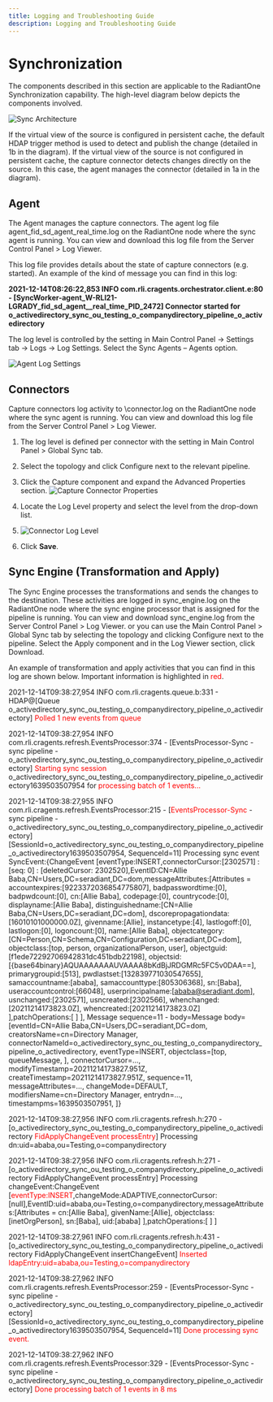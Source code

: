 ```yaml
---
title: Logging and Troubleshooting Guide
description: Logging and Troubleshooting Guide
---
```


# Synchronization

The components described in this section are applicable to the RadiantOne Synchronization capability. The high-level diagram below depicts the components involved. 

![Sync Architecture](Media/Image5.1.jpg)


If the virtual view of the source is configured in persistent cache, the default HDAP trigger method is used to detect and publish the change (detailed in 1b in the diagram). If the virtual view of the source is not configured in persistent cache, the capture connector detects changes directly on the source. In this case, the agent manages the connector (detailed in 1a in the diagram).

## Agent

The Agent manages the capture connectors. The agent log file agent_fid_sd_agent_real_time.log on the RadiantOne node where the sync agent is running. You can view and download this log file from the Server Control Panel > Log Viewer.

This log file provides details about the state of capture connectors (e.g. started). An example of the kind of message you can find in this log:

**2021-12-14T08:26:22,853 INFO  com.rli.cragents.orchestrator.client.e:80 - [SyncWorker-agent_W-RLI21-LGRADY_fid_sd_agent__real_time_PID_2472] Connector started for o_activedirectory_sync_ou_testing_o_companydirectory_pipeline_o_activedirectory**

The log level is controlled by the setting in Main Control Panel -> Settings tab -> Logs -> Log Settings. Select the Sync Agents – Agents option.

![Agent Log Settings](Media/Image5.3.jpg)
 

## Connectors

Capture connectors log activity to <piplelineId>\connector.log on the RadiantOne node where the sync agent is running. You can view and download this log file from the Server Control Panel > Log Viewer.
 
1.	The log level is defined per connector with the setting in Main Control Panel > Global Sync tab. 

1.	Select the topology and click Configure next to the relevant pipeline. 

1.	Click the Capture component and expand the Advanced Properties section.
	![Capture Connector Properties](Media/Image5.5.jpg)
 

1.	Locate the Log Level property and select the level from the drop-down list.
1.	![Connector Log Level](Media/Image5.6.jpg)
 
1.	Click **Save**.

## Sync Engine (Transformation and Apply)

The Sync Engine processes the transformations and sends the changes to the destination. These activities are logged in sync_engine.log on the RadiantOne node where the sync engine processor that is assigned for the pipeline is running. You can view and download sync_engine.log from the Server Control Panel > Log Viewer.  or you can use the Main Control Panel > Global Sync tab by selecting the topology and clicking Configure next to the pipeline. Select the Apply component and in the Log Viewer section, click Download.

An example of transformation and apply activities that you can find in this log are shown below. Important information is highlighted in <span style="color:red">red</span>.


2021-12-14T09:38:27,954 INFO  com.rli.cragents.queue.b:331 - HDAP@[Queue o_activedirectory_sync_ou_testing_o_companydirectory_pipeline_o_activedirectory] <span style="color:red">Polled 1 new events from queue</span>

2021-12-14T09:38:27,954 INFO  com.rli.cragents.refresh.EventsProcessor:374 - [EventsProcessor-Sync - sync pipeline - o_activedirectory_sync_ou_testing_o_companydirectory_pipeline_o_activedirectory] <span style="color:red">Starting sync session </span> o_activedirectory_sync_ou_testing_o_companydirectory_pipeline_o_activedirectory1639503507954 for <span style="color:red">processing batch of 1 events...

2021-12-14T09:38:27,955 INFO  com.rli.cragents.refresh.EventsProcessor:215 - [<span style="color:red">EventsProcessor-Sync </span> - sync pipeline - o_activedirectory_sync_ou_testing_o_companydirectory_pipeline_o_activedirectory] [SessionId=o_activedirectory_sync_ou_testing_o_companydirectory_pipeline_o_activedirectory1639503507954, SequenceId=11] Processing sync event SyncEvent:{ChangeEvent [eventType:INSERT,connectorCursor:[2302571] : [seq: 0] : [deletedCursor: 2302520],EventID:CN=Allie Baba,CN=Users,DC=seradiant,DC=dom,messageAttributes:[Attributes = accountexpires:[9223372036854775807], badpasswordtime:[0], badpwdcount:[0], cn:[Allie Baba], codepage:[0], countrycode:[0], displayname:[Allie Baba], distinguishedname:[CN=Allie Baba,CN=Users,DC=seradiant,DC=dom], dscorepropagationdata:[16010101000000.0Z], givenname:[Allie], instancetype:[4], lastlogoff:[0], lastlogon:[0], logoncount:[0], name:[Allie Baba], objectcategory:[CN=Person,CN=Schema,CN=Configuration,DC=seradiant,DC=dom], objectclass:[top, person, organizationalPerson, user], objectguid:[f1ede72292706942831dc451bdb22198], objectsid:[{base64binary}AQUAAAAAAAUVAAAA8bKdBjJRDGMRc5FC5v0DAA==], primarygroupid:[513], pwdlastset:[132839771030547655], samaccountname:[ababa], samaccounttype:[805306368], sn:[Baba], useraccountcontrol:[66048], userprincipalname:[ababa@seradiant.dom], usnchanged:[2302571], usncreated:[2302566], whenchanged:[20211214173823.0Z], whencreated:[20211214173823.0Z] ],patchOperations:[ ] ], Message sequence=11 - body=Message body=[eventId=CN=Allie Baba,CN=Users,DC=seradiant,DC=dom, creatorsName=cn=Directory Manager, connectorNameId=o_activedirectory_sync_ou_testing_o_companydirectory_pipeline_o_activedirectory, eventType=INSERT, objectclass=[top, queueMessage, ], connectorCursor=..., modifyTimestamp=20211214173827.951Z, createTimestamp=20211214173827.951Z, sequence=11, messageAttributes=..., changeMode=DEFAULT, modifiersName=cn=Directory Manager, entrydn=..., timestampms=1639503507951, ]}

2021-12-14T09:38:27,956 INFO  com.rli.cragents.refresh.h:270 - [o_activedirectory_sync_ou_testing_o_companydirectory_pipeline_o_activedirectory <span style="color:red">FidApplyChangeEvent processEntry</span>] Processing dn:uid=ababa,ou=Testing,o=companydirectory

2021-12-14T09:38:27,956 INFO  com.rli.cragents.refresh.h:271 - [o_activedirectory_sync_ou_testing_o_companydirectory_pipeline_o_activedirectory FidApplyChangeEvent processEntry] Processing changeEvent:ChangeEvent [<span style="color:red">eventType:INSERT</span>,changeMode:ADAPTIVE,connectorCursor:[null],EventID:uid=ababa,ou=Testing,o=companydirectory,messageAttributes:[Attributes = cn:[Allie Baba], givenName:[Allie], objectclass:[inetOrgPerson], sn:[Baba], uid:[ababa] ],patchOperations:[ ] ]

2021-12-14T09:38:27,961 INFO  com.rli.cragents.refresh.h:431 - [o_activedirectory_sync_ou_testing_o_companydirectory_pipeline_o_activedirectory FidApplyChangeEvent insertChangeEvent] <span style="color:red">Inserted ldapEntry:uid=ababa,ou=Testing,o=companydirectory

2021-12-14T09:38:27,962 INFO  com.rli.cragents.refresh.EventsProcessor:259 - [EventsProcessor-Sync - sync pipeline - o_activedirectory_sync_ou_testing_o_companydirectory_pipeline_o_activedirectory] [SessionId=o_activedirectory_sync_ou_testing_o_companydirectory_pipeline_o_activedirectory1639503507954, SequenceId=11] <span style="color:red">Done processing sync event.

2021-12-14T09:38:27,962 INFO  com.rli.cragents.refresh.EventsProcessor:329 - [EventsProcessor-Sync - sync pipeline - o_activedirectory_sync_ou_testing_o_companydirectory_pipeline_o_activedirectory] <span style="color:red">Done processing batch of 1 events in 8 ms

